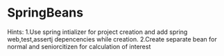 # SpringBeans
Hints:
1.Use spring intializer for project creation and add spring web,test,assertj depencencies while creation.
2.Create separate bean for normal and seniorcitizen for calculation of interest
